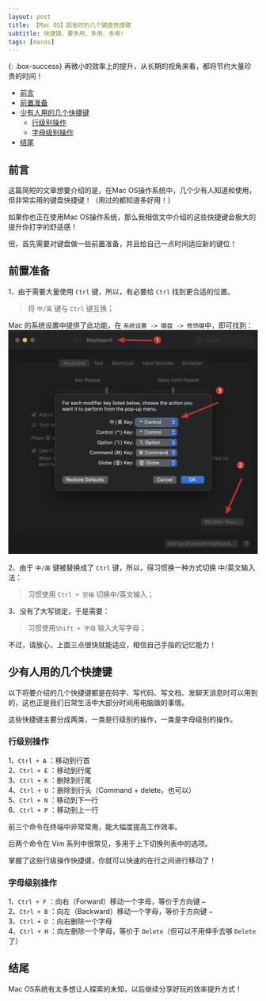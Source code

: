 ```yaml
---
layout: post
title: 【Mac OS】超省时的几个键盘快捷键
subtitle: 快捷键，要多用、多用、多用!
tags: [macos]
---
```



{: .box-success}
再微小的效率上的提升，从长期的视角来看，都将节约大量珍贵的时间！

- [前言](#前言)
- [前置准备](#前置准备)
- [少有人用的几个快捷键](#少有人用的几个快捷键)
  - [行级别操作](#行级别操作)
  - [字母级别操作](#字母级别操作)
- [结尾](#结尾)

## 前言
这篇简短的文章想要介绍的是，在Mac OS操作系统中，几个少有人知道和使用，但非常实用的键盘快捷键！（用过的都知道多好用！）

如果你也正在使用Mac OS操作系统，那么我相信文中介绍的这些快捷键会极大的提升你打字的舒适感！

但，首先需要对键盘做一些前置准备，并且给自己一点时间适应新的键位！

## 前置准备
1、由于需要大量使用 `Ctrl` 键，所以，有必要给 `Ctrl` 找到更合适的位置。
> 将 `中/英` 键与 `Ctrl` 键互换；

Mac 的系统设置中提供了此功能，在 `系统设置 -> 键盘 -> 修饰键`中，即可找到：
![Mac OS key shortcut](https://raw.githubusercontent.com/MaoPingZou/img_repo/master/blog/mac-os-shortcut.png)

2、由于 `中/英` 键被替换成了 `Ctrl` 键，所以，得习惯换一种方式切换 中/英文输入法：
> 习惯使用 `Ctrl + 空格` 切换中/英文输入；

3、没有了大写锁定，于是需要：
> 习惯使用`Shift + 字母` 输入大写字母；

不过，请放心，上面三点很快就能适应，相信自己手指的记忆能力！

## 少有人用的几个快捷键
以下将要介绍的几个快捷键都是在码字、写代码、写文档、发聊天消息时可以用到的，这也正是我们日常生活中大部分时间用电脑做的事情。

这些快捷键主要分成两类，一类是行级别的操作，一类是字母级别的操作。
### 行级别操作
1、`Ctrl + A` ：移动到行首<br>
2、`Ctrl + E` ：移动到行尾<br>
3、`Ctrl + K` ：删除到行尾<br>
4、`Ctrl + U` ：删除到行头（Command + delete，也可以）<br>
5、`Ctrl + N` ：移动到下一行<br>
6、`Ctrl + P` ：移动到上一行<br>

前三个命令在终端中非常常用，能大幅度提高工作效率。

后两个命令在 Vim 系列中很常见，多用于上下切换列表中的选项。

掌握了这些行级操作快捷键，你就可以快速的在行之间进行移动了！


### 字母级别操作
1、`Ctrl + F` ：向右（Forward）移动一个字母，等价于方向键 `←`<br>
2、`Ctrl + B` ：向左（Backward）移动一个字母，等价于方向键 `→`<br>
3、`Ctrl + D` ：向右删除一个字母<br>
4、`Ctrl + H` ：向左删除一个字母，等价于 `Delete`（但可以不用伸手去够 `Delete`了）<br>

## 结尾
Mac OS系统有太多想让人探索的未知，以后继续分享好玩的效率提升方式！